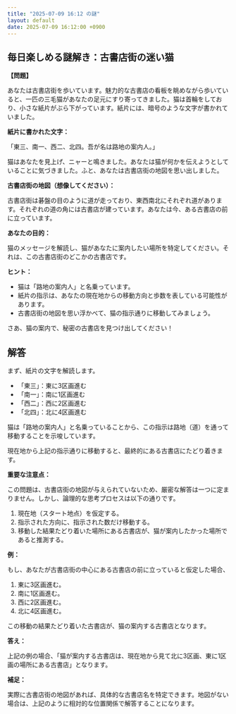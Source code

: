 ```yaml
---
title: "2025-07-09 16:12 の謎"
layout: default
date: 2025-07-09 16:12:00 +0900
---
```

## 毎日楽しめる謎解き：古書店街の迷い猫

**【問題】**

あなたは古書店街を歩いています。魅力的な古書店の看板を眺めながら歩いていると、一匹の三毛猫があなたの足元にすり寄ってきました。猫は首輪をしており、小さな紙片がぶら下がっています。紙片には、暗号のような文字が書かれていました。

**紙片に書かれた文字：**

「東三、南一、西二、北四。吾が名は路地の案内人。」

猫はあなたを見上げ、ニャーと鳴きました。あなたは猫が何かを伝えようとしていることに気づきました。ふと、あなたは古書店街の地図を思い出しました。

**古書店街の地図（想像してください）：**

古書店街は碁盤の目のように道が走っており、東西南北にそれぞれ道があります。それぞれの道の角には古書店が建っています。あなたは今、ある古書店の前に立っています。

**あなたの目的：**

猫のメッセージを解読し、猫があなたに案内したい場所を特定してください。それは、この古書店街のどこかの古書店です。

**ヒント：**

*   猫は「路地の案内人」と名乗っています。
*   紙片の指示は、あなたの現在地からの移動方向と歩数を表している可能性があります。
*   古書店街の地図を思い浮かべて、猫の指示通りに移動してみましょう。

さあ、猫の案内で、秘密の古書店を見つけ出してください！

## 解答

まず、紙片の文字を解読します。

*   「東三」：東に3区画進む
*   「南一」：南に1区画進む
*   「西二」：西に2区画進む
*   「北四」：北に4区画進む

猫は「路地の案内人」と名乗っていることから、この指示は路地（道）を通って移動することを示唆しています。

現在地から上記の指示通りに移動すると、最終的にある古書店にたどり着きます。

**重要な注意点：**

この問題は、古書店街の地図が与えられていないため、厳密な解答は一つに定まりません。しかし、論理的な思考プロセスは以下の通りです。

1.  現在地（スタート地点）を仮定する。
2.  指示された方向に、指示された数だけ移動する。
3.  移動した結果たどり着いた場所にある古書店が、猫が案内したかった場所であると推測する。

**例：**

もし、あなたが古書店街の中心にある古書店の前に立っていると仮定した場合、

1.  東に3区画進む。
2.  南に1区画進む。
3.  西に2区画進む。
4.  北に4区画進む。

この移動の結果たどり着いた古書店が、猫の案内する古書店となります。

**答え：**

上記の例の場合、「猫が案内する古書店は、現在地から見て北に3区画、東に1区画の場所にある古書店」となります。

**補足：**

実際に古書店街の地図があれば、具体的な古書店名を特定できます。地図がない場合は、上記のように相対的な位置関係で解答することになります。
